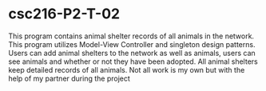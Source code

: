 # csc216-P2-T-02
This program contains animal shelter records of all animals in the network. This program utilizes Model-View Controller and singleton design patterns. Users can add animal shelters to the network as well as animals, users can see animals and whether or not they have been adopted. All animal shelters keep detailed records of all animals. Not all work is my own but with the help of my partner during the project
